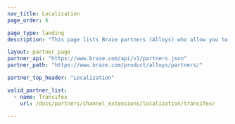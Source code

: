 ```yaml
---
nav_title: Localization
page_order: 6

page_type: landing
description: "This page lists Braze partners (Alloys) who allow you to use localization data in your messaging campaigns."

layout: partner_page
partner_api: "https://www.braze.com/api/v1/partners.json"
partner_path: "https://www.braze.com/product/alloys/partners/"

partner_top_header: "Localization"

valid_partner_list:
  - name: Transifex
    url: /docs/partners/channel_extensions/localization/transifex/

---
```

